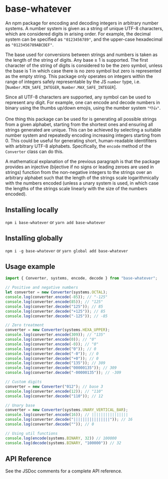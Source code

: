 # base-whatever
An npm package for encoding and decoding integers in arbitrary number systems. A number system is given as a string of unique UTF-8 characters, which are considered digits in arising order. For example, the decimal system can be specified as `"0123456789"`, and the upper-case hexadecimal as `"0123456789ABCDEF"`. 

The base used for conversions between strings and numbers is taken as the length of the string of digits. Any base &ge; 1 is supported. The first character of the string of digits is considered to be the zero symbol, unless the base is 1 in which case there is no zero symbol but zero is represented as the empty string. This package only operates on integers within the range of integers safely representable by the JS `number` type, i.e. [`Number.MIN_SAFE_INTEGER`, `Number.MAX_SAFE_INTEGER`]. 

Since all UTF-8 characters are supported, any symbol can be used to represent any digit. For example, one can encode and decode numbers in binary using the thumbs up/down emojis, using the number system `"👎👍"`.

One thing this package can be used for is generating all possible strings from a given alphabet, starting from the shortest ones and ensuring all strings generated are unique. This can be achieved by selecting a suitable number system and repeatedly encoding increasing integers starting from 0. This could be useful for generating short, human-readable identifiters with arbitrary UTF-8 alphabets. Specifically, the `encode` method of the `Converter` class can do this.

A mathematical explanation of the previous paragraph is that the package provides an injective (bijective if no signs or leading zeroes are used in strings) function from the non-negative integers to the strings over an arbitrary alphabet such that the length of the strings scale logarithmically with the numbers encoded (unless a unary system is used, in which case the lengths of the strings scale linearly with the size of the numbers encoded).

## Installing locally
`npm i base-whatever` or `yarn add base-whatever`

## Installing globally
`npm i -g base-whatever` or `yarn global add base-whatever`

## Usage example
```typescript
import { Converter, systems, encode, decode } from "base-whatever";

// Positive and negative numbers
let converter = new Converter(systems.OCTAL);
console.log(converter.encode(-85)); // "-125"
console.log(converter.encode(85)); // "125"
console.log(converter.decode("125")); // 85
console.log(converter.decode("+125")); // 85
console.log(converter.decode("-125")); // -85

// Zero treatment
converter = new Converter(systems.HEXA_UPPER);
console.log(converter.encode(309)); // "135"
console.log(converter.encode(0)); // "0"
console.log(converter.encode(-0)); // "0"
console.log(converter.decode("0")); // 0
console.log(converter.decode("-0")); // 0
console.log(converter.decode("+0")); // 0
console.log(converter.decode("135")); // 309
console.log(converter.decode("00000135")); // 309
console.log(converter.decode("-00000135")); // -309

// Custom digits
converter = new Converter("012"); // base 3
console.log(converter.encode(12)); // "110"
console.log(converter.decode("110")); // 12

// Unary base
converter = new Converter(systems.UNARY_VERTICAL_BAR);
console.log(converter.encode(16)); // ||||||||||||||||
console.log(converter.decode("||||||||||||||||")); // 16
console.log(converter.decode("")); // 0

// Using util functions
console.log(encode(systems.BINARY, 32)) // 100000
console.log(decode(systems.BINARY, "100000")) // 32
```

## API Reference
See the JSDoc comments for a complete API reference.
